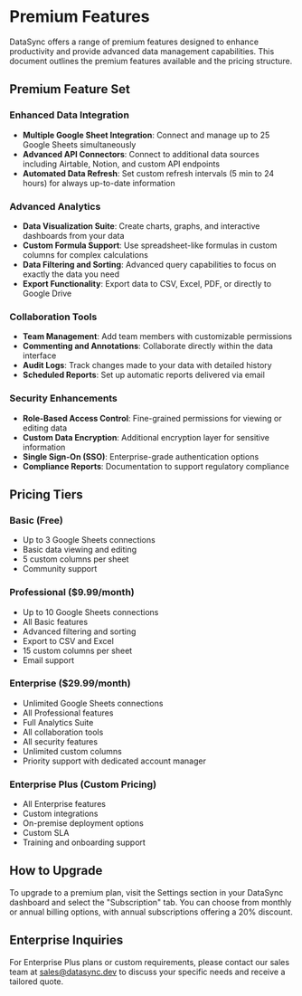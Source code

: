 # Premium Features

DataSync offers a range of premium features designed to enhance productivity and provide advanced data management capabilities. This document outlines the premium features available and the pricing structure.

## Premium Feature Set

### Enhanced Data Integration

- **Multiple Google Sheet Integration**: Connect and manage up to 25 Google Sheets simultaneously
- **Advanced API Connectors**: Connect to additional data sources including Airtable, Notion, and custom API endpoints
- **Automated Data Refresh**: Set custom refresh intervals (5 min to 24 hours) for always up-to-date information

### Advanced Analytics

- **Data Visualization Suite**: Create charts, graphs, and interactive dashboards from your data
- **Custom Formula Support**: Use spreadsheet-like formulas in custom columns for complex calculations
- **Data Filtering and Sorting**: Advanced query capabilities to focus on exactly the data you need
- **Export Functionality**: Export data to CSV, Excel, PDF, or directly to Google Drive

### Collaboration Tools

- **Team Management**: Add team members with customizable permissions
- **Commenting and Annotations**: Collaborate directly within the data interface
- **Audit Logs**: Track changes made to your data with detailed history
- **Scheduled Reports**: Set up automatic reports delivered via email

### Security Enhancements

- **Role-Based Access Control**: Fine-grained permissions for viewing or editing data
- **Custom Data Encryption**: Additional encryption layer for sensitive information
- **Single Sign-On (SSO)**: Enterprise-grade authentication options
- **Compliance Reports**: Documentation to support regulatory compliance

## Pricing Tiers

### Basic (Free)
- Up to 3 Google Sheets connections
- Basic data viewing and editing
- 5 custom columns per sheet
- Community support

### Professional ($9.99/month)
- Up to 10 Google Sheets connections
- All Basic features
- Advanced filtering and sorting
- Export to CSV and Excel
- 15 custom columns per sheet
- Email support

### Enterprise ($29.99/month)
- Unlimited Google Sheets connections
- All Professional features
- Full Analytics Suite
- All collaboration tools
- All security features
- Unlimited custom columns
- Priority support with dedicated account manager

### Enterprise Plus (Custom Pricing)
- All Enterprise features
- Custom integrations
- On-premise deployment options
- Custom SLA
- Training and onboarding support

## How to Upgrade

To upgrade to a premium plan, visit the Settings section in your DataSync dashboard and select the "Subscription" tab. You can choose from monthly or annual billing options, with annual subscriptions offering a 20% discount.

## Enterprise Inquiries

For Enterprise Plus plans or custom requirements, please contact our sales team at sales@datasync.dev to discuss your specific needs and receive a tailored quote.